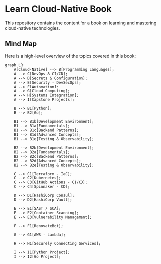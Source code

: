 # Learn Cloud-Native Book

This repository contains the content for a book on learning and mastering cloud-native technologies.

## Mind Map

Here is a high-level overview of the topics covered in this book:

```mermaid
graph LR
    A[Cloud-Native] --> B[Programming Languages];
    A --> C[DevOps & CI/CD];
    A --> D[Secrets & Configuration];
    A --> E[Security - DevSecOps];
    A --> F[Automation];
    A --> G[Cloud Computing];
    A --> H[Systems Integration];
    A --> I[Capstone Projects];

    B --> B1[Python];
    B --> B2[Go];

    B1 --> B1b[Development Environment];
    B1 --> B1a[Fundamentals];
    B1 --> B1c[Backend Patterns];
    B1 --> B1d[Advanced Concepts];
    B1 --> B1e[Testing & Observability];

    B2 --> B2b[Development Environment];
    B2 --> B2a[Fundamentals];
    B2 --> B2c[Backend Patterns];
    B2 --> B2d[Advanced Concepts];
    B2 --> B2e[Testing & Observability];

    C --> C1[Terraform - IaC];
    C --> C2[Kubernetes];
    C --> C3[GitHub Actions - CI/CD];
    C --> C4[Spinnaker - CD];

    D --> D1[HashiCorp Consul];
    D --> D2[HashiCorp Vault];

    E --> E1[SAST / SCA];
    E --> E2[Container Scanning];
    E --> E3[Vulnerability Management];

    F --> F1[RenovateBot];

    G --> G1[AWS - Lambda];

    H --> H1[Securely Connecting Services];

    I --> I1[Python Project];
    I --> I2[Go Project];
```
